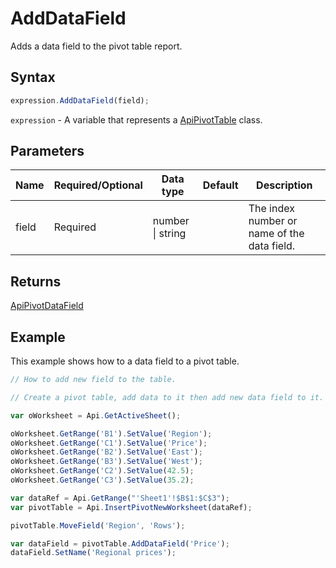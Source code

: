 # AddDataField

Adds a data field to the pivot table report.

## Syntax

```javascript
expression.AddDataField(field);
```

`expression` - A variable that represents a [ApiPivotTable](../ApiPivotTable.md) class.

## Parameters

| **Name** | **Required/Optional** | **Data type** | **Default** | **Description** |
| ------------- | ------------- | ------------- | ------------- | ------------- |
| field | Required | number \| string |  | The index number or name of the data field. |

## Returns

[ApiPivotDataField](../../ApiPivotDataField/ApiPivotDataField.md)

## Example

This example shows how to a data field to a pivot table.

```javascript editor-xlsx
// How to add new field to the table.

// Create a pivot table, add data to it then add new data field to it.

var oWorksheet = Api.GetActiveSheet();

oWorksheet.GetRange('B1').SetValue('Region');
oWorksheet.GetRange('C1').SetValue('Price');
oWorksheet.GetRange('B2').SetValue('East');
oWorksheet.GetRange('B3').SetValue('West');
oWorksheet.GetRange('C2').SetValue(42.5);
oWorksheet.GetRange('C3').SetValue(35.2);

var dataRef = Api.GetRange("'Sheet1'!$B$1:$C$3");
var pivotTable = Api.InsertPivotNewWorksheet(dataRef);

pivotTable.MoveField('Region', 'Rows');

var dataField = pivotTable.AddDataField('Price');
dataField.SetName('Regional prices');

```
